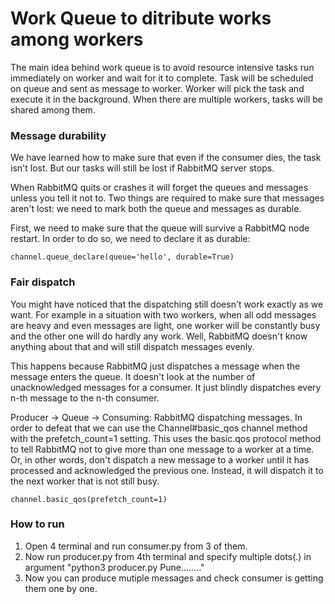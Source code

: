 # Work Queue to ditribute works among workers

The main idea behind work queue is to avoid resource intensive tasks run immediately on worker and wait for it to complete. Task will be scheduled on queue and sent as message to worker. Worker will pick the task and execute it in the background. When there are multiple workers, tasks will be shared among them.

### Message durability
We have learned how to make sure that even if the consumer dies, the task isn't lost. But our tasks will still be lost if RabbitMQ server stops.

When RabbitMQ quits or crashes it will forget the queues and messages unless you tell it not to. Two things are required to make sure that messages aren't lost: we need to mark both the queue and messages as durable.

First, we need to make sure that the queue will survive a RabbitMQ node restart. In order to do so, we need to declare it as durable:

    channel.queue_declare(queue='hello', durable=True)

### Fair dispatch
You might have noticed that the dispatching still doesn't work exactly as we want. For example in a situation with two workers, when all odd messages are heavy and even messages are light, one worker will be constantly busy and the other one will do hardly any work. Well, RabbitMQ doesn't know anything about that and will still dispatch messages evenly.

This happens because RabbitMQ just dispatches a message when the message enters the queue. It doesn't look at the number of unacknowledged messages for a consumer. It just blindly dispatches every n-th message to the n-th consumer.

Producer -> Queue -> Consuming: RabbitMQ dispatching messages.
In order to defeat that we can use the Channel#basic_qos channel method with the prefetch_count=1 setting. This uses the basic.qos protocol method to tell RabbitMQ not to give more than one message to a worker at a time. Or, in other words, don't dispatch a new message to a worker until it has processed and acknowledged the previous one. Instead, it will dispatch it to the next worker that is not still busy.

    channel.basic_qos(prefetch_count=1)

### How to run 
1. Open 4 terminal and run consumer.py from 3 of them.
2. Now run producer.py from 4th terminal and specify multiple dots(.) in argument 
        "python3 producer.py Pune........"
5. Now you can produce mutiple messages and check consumer is getting them one by one.

